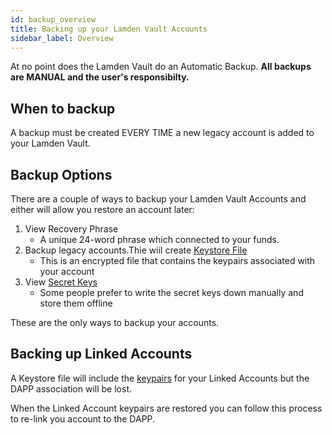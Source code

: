 ```yaml
---
id: backup_overview
title: Backing up your Lamden Vault Accounts
sidebar_label: Overview
---
```


At no point does the Lamden Vault do an Automatic Backup. **All backups are MANUAL and the user's responsibilty.**

## When to backup
A backup must be created EVERY TIME a new legacy account is added to your Lamden Vault.

## Backup Options
There are a couple of ways to backup your Lamden Vault Accounts and either will allow you restore an account later:
1. View Recovery Phrase
   - A unique 24-word phrase which connected to your funds.
2. Backup legacy accounts.Thie wiil create <u>[Keystore File](/docs/wallet/backup_keystore)</u> 
    - This is an encrypted file that contains the keypairs associated with your account
3. View <u>[Secret Keys](/docs/wallet/backup_view_keys)</u>
    - Some people prefer to write the secret keys down manually and store them offline

These are the only ways to backup your accounts.

## Backing up Linked Accounts
A Keystore file will include the <u>[keypairs](/docs/wallet/accounts_linked_overview)</u> for your Linked Accounts but the DAPP association will be lost.

When the Linked Account keypairs are restored you can follow this process to re-link you account to the DAPP.
